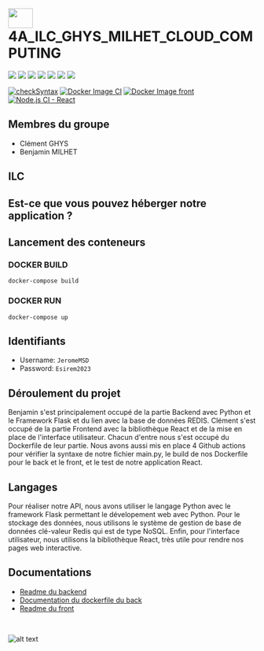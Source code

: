 #  <img src="https://github.com/benjamin-milhet/4A_ILC_GHYS_MILHET_CLOUD_COMPUTING/blob/main/images/logo-redbird.png" height="40" width="50" /> 4A_ILC_GHYS_MILHET_CLOUD_COMPUTING

<img src="https://img.shields.io/badge/Python-FFD43B?style=for-the-badge&logo=python&logoColor=blue" /> <img src="https://img.shields.io/badge/redis-%23DD0031.svg?&style=for-the-badge&logo=redis&logoColor=white" /> <img src="https://img.shields.io/badge/TypeScript-007ACC?style=for-the-badge&logo=typescript&logoColor=white" /> <img src="https://img.shields.io/badge/React-20232A?style=for-the-badge&logo=react&logoColor=61DAFB" /> <img src="https://img.shields.io/badge/Docker-2CA5E0?style=for-the-badge&logo=docker&logoColor=white" /> <img src="https://img.shields.io/badge/GitHub_Actions-2088FF?style=for-the-badge&logo=github-actions&logoColor=white" /> <img src="https://img.shields.io/badge/GitHub-100000?style=for-the-badge&logo=github&logoColor=white" />


[![checkSyntax](https://github.com/benjamin-milhet/4A_ILC_GHYS_MILHET_CLOUD_COMPUTING/actions/workflows/CheckSyntax.yml/badge.svg)](https://github.com/benjamin-milhet/4A_ILC_GHYS_MILHET_CLOUD_COMPUTING/actions/workflows/CheckSyntax.yml)
[![Docker Image CI](https://github.com/benjamin-milhet/4A_ILC_GHYS_MILHET_CLOUD_COMPUTING/actions/workflows/docker-image.yml/badge.svg)](https://github.com/benjamin-milhet/4A_ILC_GHYS_MILHET_CLOUD_COMPUTING/actions/workflows/docker-image.yml)
[![Docker Image front](https://github.com/benjamin-milhet/4A_ILC_GHYS_MILHET_CLOUD_COMPUTING/actions/workflows/docker-image-front.yml/badge.svg)](https://github.com/benjamin-milhet/4A_ILC_GHYS_MILHET_CLOUD_COMPUTING/actions/workflows/docker-image-front.yml)
[![Node.js CI - React](https://github.com/benjamin-milhet/4A_ILC_GHYS_MILHET_CLOUD_COMPUTING/actions/workflows/node.js.yml/badge.svg)](https://github.com/benjamin-milhet/4A_ILC_GHYS_MILHET_CLOUD_COMPUTING/actions/workflows/node.js.yml)


## Membres du groupe
 - Clément GHYS
 - Benjamin MILHET
 
## ILC

## Est-ce que vous pouvez héberger notre application ?

## Lancement des conteneurs

### DOCKER BUILD 
```
docker-compose build
```

### DOCKER RUN
```
docker-compose up
```

## Identifiants

- Username: ```JeromeMSD```
- Password: ```Esirem2023```

## Déroulement du projet
Benjamin s'est principalement occupé de la partie Backend avec Python et le Framework Flask et du lien avec la base de données REDIS. Clément s'est occupé de la partie Frontend avec la bibliothèque React et de la mise en place de l'interface utilisateur. Chacun d'entre nous s'est occupé du Dockerfile de leur partie. Nous avons aussi mis en place 4 Github actions pour vérifier la syntaxe de notre fichier main.py, le build de nos Dockerfile pour le back et le front, et le test de notre application React.

## Langages
Pour réaliser notre API, nous avons utiliser le langage Python avec le framework Flask permettant le dévelopement web avec Python. Pour le stockage des données, nous utilisons le système de gestion de base de données clé-valeur Redis qui est de type NoSQL. Enfin, pour l'interface utilisateur, nous utilisons la bibliothèque React, très utile pour rendre nos pages web interactive.


## Documentations

 - [Readme du backend](https://github.com/benjamin-milhet/4A_ILC_GHYS_MILHET_CLOUD_COMPUTING/blob/main/back/README.md)
 - [Documentation du dockerfile du back](https://github.com/benjamin-milhet/4A_ILC_GHYS_MILHET_CLOUD_COMPUTING/blob/main/back/Readme-Dockerfile.md)
 - [Readme du front](https://github.com/benjamin-milhet/4A_ILC_GHYS_MILHET_CLOUD_COMPUTING/blob/main/front/README.md)
 

</br>


![alt text](https://github.com/benjamin-milhet/4A_ILC_GHYS_MILHET_CLOUD_COMPUTING/blob/main/images/meme.jpg?raw=true)
